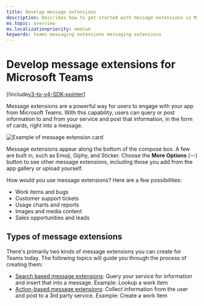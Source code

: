 ```yaml
---
title: Develop message extensions
description: Describes how to get started with message extensions in Microsoft Teams
ms.topic: overview
ms.localizationpriority: medium
keywords: teams messaging extensions messaging extensions
---
```

# Develop message extensions for Microsoft Teams

[!include[v3-to-v4-SDK-pointer](~/includes/v3-to-v4-pointer-me.md)]

Message extensions are a powerful way for users to engage with your app from Microsoft Teams. With this capability, users can query or post information to and from your service and post that information, in the form of cards, right into a message.

![Example of message extension card](~/assets/images/compose-extensions/ceexample.png)

Message extensions appear along the bottom of the compose box. A few are built in, such as Emoji, Giphy, and Sticker. Choose the **More Options** (**&#8943;**) button to see other message extensions, including those you add from the app gallery or upload yourself.

How would you use message extensions? Here are a few possibilities:

* Work items and bugs
* Customer support tickets
* Usage charts and reports
* Images and media content
* Sales opportunities and leads

## Types of message extensions

There's primarily two kinds of message extensions you can create for Teams today. The following topics will guide you through the process of creating them:

* [Search based message extensions](~/resources/messaging-extension-v3/search-extensions.md): Query your service for information and insert that into a message. Example: Lookup a work item
* [Action-based message extensions](~/resources/messaging-extension-v3/create-extensions.md): Collect information from the user and post to a 3rd party service. Example: Create a work item
